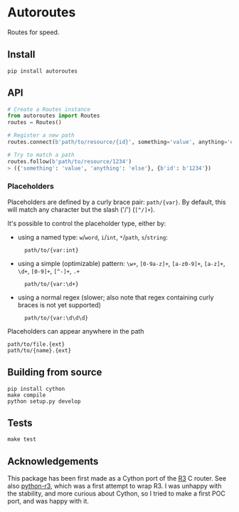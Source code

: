 # Autoroutes

Routes for speed.


## Install

    pip install autoroutes


## API

```python
# Create a Routes instance
from autoroutes import Routes
routes = Routes()

# Register a new path
routes.connect(b'path/to/resource/{id}', something='value', anything='else')

# Try to match a path
routes.follow(b'path/to/resource/1234')
> ({'something': 'value', 'anything': 'else'}, {b'id': b'1234'})
```

### Placeholders

Placeholders are defined by a curly brace pair: `path/{var}`. By default, this
will match any character but the slash ('/') (`[^/]+`).

It's possible to control the placeholder type, either by:
- using a named type: `w`/`word`, `i`/`int`, `*`/`path`, `s`/`string`:

        path/to/{var:int}

- using a simple (optimizable) pattern: `\w+`, `[0-9a-z]+`, `[a-z0-9]+`,
  `[a-z]+`, `\d+`, `[0-9]+`, `[^-]+`, `.+`

        path/to/{var:\d+}

- using a normal regex (slower; also note that regex containing curly braces is
  not yet supported)

        path/to/{var:\d\d\d}

Placeholders can appear anywhere in the path

    path/to/file.{ext}
    path/to/{name}.{ext}


## Building from source

    pip install cython
    make compile
    python setup.py develop


## Tests

    make test

## Acknowledgements

This package has been first made as a Cython port of the [R3](https://github.com/c9s/r3/)
C router.
See also [python-r3](https://framagit.org/ybon/python-r3), which was a first
attempt to wrap R3. I was unhappy with the stability, and more curious about
Cython, so I tried to make a first POC port, and was happy with it.
